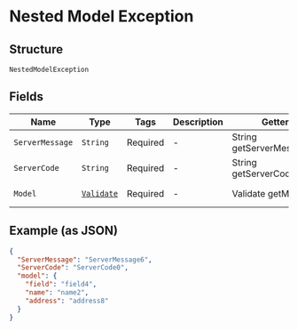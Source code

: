 
# Nested Model Exception

## Structure

`NestedModelException`

## Fields

| Name | Type | Tags | Description | Getter | Setter |
|  --- | --- | --- | --- | --- | --- |
| `ServerMessage` | `String` | Required | - | String getServerMessage() | setServerMessage(String serverMessage) |
| `ServerCode` | `String` | Required | - | String getServerCode() | setServerCode(String serverCode) |
| `Model` | [`Validate`](../../doc/models/validate.md) | Required | - | Validate getModel() | setModel(Validate model) |

## Example (as JSON)

```json
{
  "ServerMessage": "ServerMessage6",
  "ServerCode": "ServerCode0",
  "model": {
    "field": "field4",
    "name": "name2",
    "address": "address8"
  }
}
```

